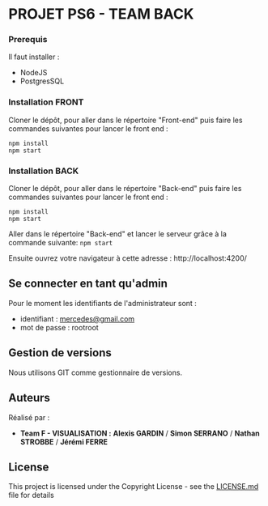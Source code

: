 # PROJET PS6 - TEAM BACK

### Prerequis
Il faut installer :
* NodeJS
* PostgresSQL

### Installation FRONT
Cloner le dépôt, pour aller dans le répertoire "Front-end" puis faire les commandes suivantes pour lancer le front end :
``` 
npm install
npm start
```

### Installation BACK
Cloner le dépôt, pour aller dans le répertoire "Back-end" puis faire les commandes suivantes pour lancer le front end :
``` 
npm install
npm start
```

Aller dans le répertoire "Back-end" et lancer le serveur grâce à la commande suivante:
``` npm start ```

Ensuite ouvrez votre navigateur à cette adresse : http://localhost:4200/
## Se connecter en tant qu'admin
Pour le moment les identifiants de l'administrateur sont :
* identifiant : mercedes@gmail.com
* mot de passe : rootroot

## Gestion de versions
Nous utilisons GIT comme gestionnaire de versions.

## Auteurs
Réalisé par :
* **Team F - VISUALISATION :** **Alexis GARDIN** / **Simon SERRANO** / **Nathan STROBBE** / **Jérémi FERRE**

## License
This project is licensed under the Copyright License - see the [LICENSE.md](LICENSE.md) file for details
